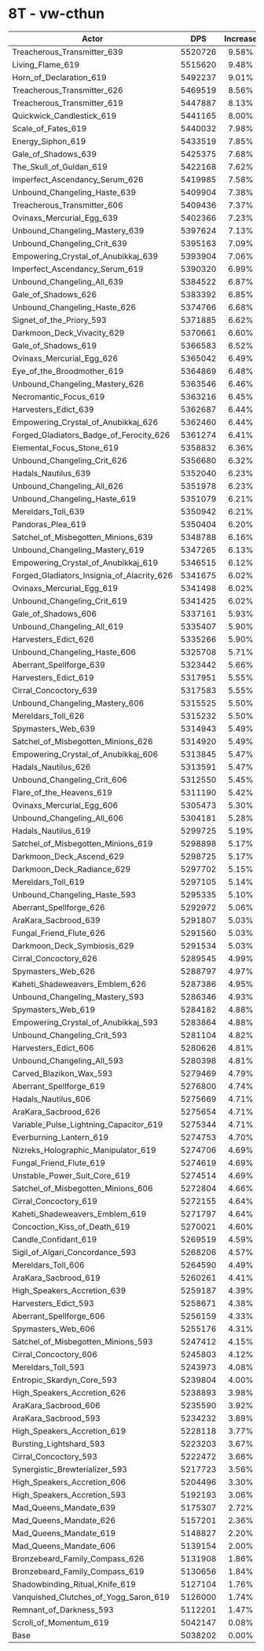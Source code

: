 # 8T - vw-cthun
| Actor | DPS | Increase |
|---|:---:|:---:|
|Treacherous_Transmitter_639|5520726|9.58%|
|Living_Flame_619|5515620|9.48%|
|Horn_of_Declaration_619|5492237|9.01%|
|Treacherous_Transmitter_626|5469519|8.56%|
|Treacherous_Transmitter_619|5447887|8.13%|
|Quickwick_Candlestick_619|5441165|8.00%|
|Scale_of_Fates_619|5440032|7.98%|
|Energy_Siphon_619|5433519|7.85%|
|Gale_of_Shadows_639|5425375|7.68%|
|The_Skull_of_Guldan_619|5422168|7.62%|
|Imperfect_Ascendancy_Serum_626|5419985|7.58%|
|Unbound_Changeling_Haste_639|5409904|7.38%|
|Treacherous_Transmitter_606|5409436|7.37%|
|Ovinaxs_Mercurial_Egg_639|5402366|7.23%|
|Unbound_Changeling_Mastery_639|5397624|7.13%|
|Unbound_Changeling_Crit_639|5395163|7.09%|
|Empowering_Crystal_of_Anubikkaj_639|5393904|7.06%|
|Imperfect_Ascendancy_Serum_619|5390320|6.99%|
|Unbound_Changeling_All_639|5384522|6.87%|
|Gale_of_Shadows_626|5383392|6.85%|
|Unbound_Changeling_Haste_626|5374766|6.68%|
|Signet_of_the_Priory_593|5371885|6.62%|
|Darkmoon_Deck_Vivacity_629|5370661|6.60%|
|Gale_of_Shadows_619|5366583|6.52%|
|Ovinaxs_Mercurial_Egg_626|5365042|6.49%|
|Eye_of_the_Broodmother_619|5364869|6.48%|
|Unbound_Changeling_Mastery_626|5363546|6.46%|
|Necromantic_Focus_619|5363216|6.45%|
|Harvesters_Edict_639|5362687|6.44%|
|Empowering_Crystal_of_Anubikkaj_626|5362460|6.44%|
|Forged_Gladiators_Badge_of_Ferocity_626|5361274|6.41%|
|Elemental_Focus_Stone_619|5358832|6.36%|
|Unbound_Changeling_Crit_626|5356680|6.32%|
|Hadals_Nautilus_639|5352040|6.23%|
|Unbound_Changeling_All_626|5351978|6.23%|
|Unbound_Changeling_Haste_619|5351079|6.21%|
|Mereldars_Toll_639|5350942|6.21%|
|Pandoras_Plea_619|5350404|6.20%|
|Satchel_of_Misbegotten_Minions_639|5348788|6.16%|
|Unbound_Changeling_Mastery_619|5347265|6.13%|
|Empowering_Crystal_of_Anubikkaj_619|5346515|6.12%|
|Forged_Gladiators_Insignia_of_Alacrity_626|5341675|6.02%|
|Ovinaxs_Mercurial_Egg_619|5341498|6.02%|
|Unbound_Changeling_Crit_619|5341425|6.02%|
|Gale_of_Shadows_606|5337161|5.93%|
|Unbound_Changeling_All_619|5335407|5.90%|
|Harvesters_Edict_626|5335266|5.90%|
|Unbound_Changeling_Haste_606|5325708|5.71%|
|Aberrant_Spellforge_639|5323442|5.66%|
|Harvesters_Edict_619|5317951|5.55%|
|Cirral_Concoctory_639|5317583|5.55%|
|Unbound_Changeling_Mastery_606|5315525|5.50%|
|Mereldars_Toll_626|5315232|5.50%|
|Spymasters_Web_639|5314943|5.49%|
|Satchel_of_Misbegotten_Minions_626|5314920|5.49%|
|Empowering_Crystal_of_Anubikkaj_606|5313845|5.47%|
|Hadals_Nautilus_626|5313591|5.47%|
|Unbound_Changeling_Crit_606|5312550|5.45%|
|Flare_of_the_Heavens_619|5311190|5.42%|
|Ovinaxs_Mercurial_Egg_606|5305473|5.30%|
|Unbound_Changeling_All_606|5304181|5.28%|
|Hadals_Nautilus_619|5299725|5.19%|
|Satchel_of_Misbegotten_Minions_619|5298898|5.17%|
|Darkmoon_Deck_Ascend_629|5298725|5.17%|
|Darkmoon_Deck_Radiance_629|5297702|5.15%|
|Mereldars_Toll_619|5297105|5.14%|
|Unbound_Changeling_Haste_593|5295335|5.10%|
|Aberrant_Spellforge_626|5292972|5.06%|
|AraKara_Sacbrood_639|5291807|5.03%|
|Fungal_Friend_Flute_626|5291560|5.03%|
|Darkmoon_Deck_Symbiosis_629|5291534|5.03%|
|Cirral_Concoctory_626|5289545|4.99%|
|Spymasters_Web_626|5288797|4.97%|
|Kaheti_Shadeweavers_Emblem_626|5287386|4.95%|
|Unbound_Changeling_Mastery_593|5286346|4.93%|
|Spymasters_Web_619|5284182|4.88%|
|Empowering_Crystal_of_Anubikkaj_593|5283864|4.88%|
|Unbound_Changeling_Crit_593|5281104|4.82%|
|Harvesters_Edict_606|5280626|4.81%|
|Unbound_Changeling_All_593|5280398|4.81%|
|Carved_Blazikon_Wax_593|5279469|4.79%|
|Aberrant_Spellforge_619|5276800|4.74%|
|Hadals_Nautilus_606|5275669|4.71%|
|AraKara_Sacbrood_626|5275654|4.71%|
|Variable_Pulse_Lightning_Capacitor_619|5275344|4.71%|
|Everburning_Lantern_619|5274753|4.70%|
|Nizreks_Holographic_Manipulator_619|5274706|4.69%|
|Fungal_Friend_Flute_619|5274619|4.69%|
|Unstable_Power_Suit_Core_619|5274514|4.69%|
|Satchel_of_Misbegotten_Minions_606|5272804|4.66%|
|Cirral_Concoctory_619|5272155|4.64%|
|Kaheti_Shadeweavers_Emblem_619|5271797|4.64%|
|Concoction_Kiss_of_Death_619|5270021|4.60%|
|Candle_Confidant_619|5269519|4.59%|
|Sigil_of_Algari_Concordance_593|5268206|4.57%|
|Mereldars_Toll_606|5264590|4.49%|
|AraKara_Sacbrood_619|5260261|4.41%|
|High_Speakers_Accretion_639|5259187|4.39%|
|Harvesters_Edict_593|5258671|4.38%|
|Aberrant_Spellforge_606|5256159|4.33%|
|Spymasters_Web_606|5255176|4.31%|
|Satchel_of_Misbegotten_Minions_593|5247412|4.15%|
|Cirral_Concoctory_606|5245803|4.12%|
|Mereldars_Toll_593|5243973|4.08%|
|Entropic_Skardyn_Core_593|5239804|4.00%|
|High_Speakers_Accretion_626|5238893|3.98%|
|AraKara_Sacbrood_606|5235590|3.92%|
|AraKara_Sacbrood_593|5234232|3.89%|
|High_Speakers_Accretion_619|5228118|3.77%|
|Bursting_Lightshard_593|5223203|3.67%|
|Cirral_Concoctory_593|5222472|3.66%|
|Synergistic_Brewterializer_593|5217723|3.56%|
|High_Speakers_Accretion_606|5204496|3.30%|
|High_Speakers_Accretion_593|5192193|3.06%|
|Mad_Queens_Mandate_639|5175307|2.72%|
|Mad_Queens_Mandate_626|5157201|2.36%|
|Mad_Queens_Mandate_619|5148827|2.20%|
|Mad_Queens_Mandate_606|5139154|2.00%|
|Bronzebeard_Family_Compass_626|5131908|1.86%|
|Bronzebeard_Family_Compass_619|5130656|1.84%|
|Shadowbinding_Ritual_Knife_619|5127104|1.76%|
|Vanquished_Clutches_of_Yogg_Saron_619|5126000|1.74%|
|Remnant_of_Darkness_593|5112201|1.47%|
|Scroll_of_Momentum_619|5042147|0.08%|
|Base|5038202|0.00%|
